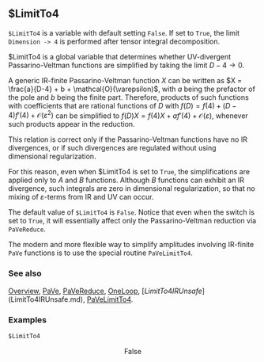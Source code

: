 ## $LimitTo4

`$LimitTo4` is a variable with default setting `False`. If set to `True`, the limit `Dimension -> 4` is performed after tensor integral decomposition.

$LimitTo4 is a global variable that determines whether UV-divergent Passarino-Veltman functions are simplified by taking the limit $D-4 \to 0$.

A generic IR-finite Passarino-Veltman function $X$ can be written as $X = \frac{a}{D-4} + b + \mathcal{O}(\varepsilon)$, with $a$ being the prefactor of the pole and $b$ being the finite part. Therefore, products of such functions with coefficients that are rational functions of $D$ with
$f(D) = f(4) + (D-4) f'(4)  + \mathcal{O}(\varepsilon^2)$ can be simplified to $f(D) X = f(4) X + a f'(4) + \mathcal{O}(\varepsilon)$, whenever such products appear in the reduction.

This relation is correct only if the Passarino-Veltman functions have no IR divergences, or if such divergences are regulated without using dimensional regularization.

For this reason, even when $LimitTo4 is set to `True`, the simplifications are applied only to $A$ and $B$ functions. Although $B$ functions can exhibit an IR divergence, such integrals are zero in dimensional regularization, so that no mixing of $\varepsilon$-terms from IR and UV can occur.

The default value of `$LimitTo4` is `False`. Notice that even when the switch is set to `True`, it will essentially affect only the Passarino-Veltman reduction via `PaVeReduce`.

The modern and more flexible way to simplify amplitudes involving IR-finite `PaVe` functions is to use the special routine `PaVeLimitTo4`.

### See also

[Overview](Extra/FeynCalc.md), [PaVe](PaVe.md), [PaVeReduce](PaVeReduce.md), [OneLoop](OneLoop.md), [$LimitTo4IRUnsafe]($LimitTo4IRUnsafe.md), [PaVeLimitTo4](PaVeLimitTo4.md).

### Examples

```mathematica
$LimitTo4
```

$$\text{False}$$